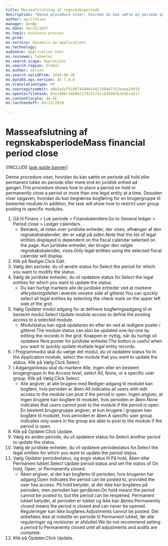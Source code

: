 ```yaml
--- 
title: Masseafslutning af regnskabsperiode
description: "Denne procedure viser, hvordan du kan sætte en periode på hold eller permanent lukke en periode eller mere end én juridisk enhed ad gangen."
author: aprilolson
manager: AnnBe
ms.date: 10/25/2017
ms.topic: business-process
ms.prod: 
ms.service: dynamics-ax-applications
ms.technology: 
audience: Application User
ms.reviewer: twheeloc
ms.search.scope: Operations
ms.search.region: Global
ms.author: aolson
ms.search.validFrom: 2016-06-30
ms.dyn365.ops.version: AX 7.0.0
ms.translationtype: HT
ms.sourcegitcommit: a8b5a5af5108744406a3d2fb84d7151baea2481b
ms.openlocfilehash: 83ecd06c1bb0b2179251fdccb3898fb3edbca51f
ms.contentlocale: da-dk
ms.lasthandoff: 04/13/2018

---
```

# <a name="mass-financial-period-close"></a><span data-ttu-id="b3d67-103">Masseafslutning af regnskabsperiode</span><span class="sxs-lookup"><span data-stu-id="b3d67-103">Mass financial period close</span></span>

[!INCLUDE [task guide banner](../../includes/task-guide-banner.md)]

<span data-ttu-id="b3d67-104">Denne procedure viser, hvordan du kan sætte en periode på hold eller permanent lukke en periode eller mere end én juridisk enhed ad gangen.</span><span class="sxs-lookup"><span data-stu-id="b3d67-104">This procedure shows how to place a period on hold or permanently close a period or more than one legal entity at a time.</span></span> <span data-ttu-id="b3d67-105">Desuden viser opgaven, hvordan du kan begrænse bogføring for en brugergruppe til bestemte moduler.</span><span class="sxs-lookup"><span data-stu-id="b3d67-105">In addition, the task will show how to restrict user group posting to specific modules.</span></span>

1. <span data-ttu-id="b3d67-106">Gå til Finans > Luk periode > Finanskalendere.</span><span class="sxs-lookup"><span data-stu-id="b3d67-106">Go to General ledger > Period close > Ledger calendars.</span></span>
    * <span data-ttu-id="b3d67-107">Bemærk, at listen over juridiske enheder, der vises, afhænger af den regnskabskalender, der er valgt på siden.</span><span class="sxs-lookup"><span data-stu-id="b3d67-107">Note that the list of legal entities displayed is dependent on the fiscal calendar selected on the page.</span></span> <span data-ttu-id="b3d67-108">Kun juridiske enheder, der bruger den valgte regnskabskalender, vises.</span><span class="sxs-lookup"><span data-stu-id="b3d67-108">Only legal entities using the selected fiscal calendar will display.</span></span>  
2. <span data-ttu-id="b3d67-109">Klik på Rediger.</span><span class="sxs-lookup"><span data-stu-id="b3d67-109">Click Edit.</span></span>
3. <span data-ttu-id="b3d67-110">Vælg den periode, du vil ændre status for.</span><span class="sxs-lookup"><span data-stu-id="b3d67-110">Select the period for which you want to modify the status.</span></span>
4. <span data-ttu-id="b3d67-111">Vælg de juridiske enheder, du vil opdatere status for.</span><span class="sxs-lookup"><span data-stu-id="b3d67-111">Select the legal entities for which you want to update the status.</span></span>
    * <span data-ttu-id="b3d67-112">Du kan hurtigt markere alle de juridiske enheder ved at markere afkrydsningsfeltet i øverste venstre side af gitteret.</span><span class="sxs-lookup"><span data-stu-id="b3d67-112">You can quickly select all legal entities  by selecting the check mark on the upper left side of the grid.</span></span>  
5. <span data-ttu-id="b3d67-113">Vælg Opdater modul adgang for at definere bogføringsadgang til et bestemt modul.</span><span class="sxs-lookup"><span data-stu-id="b3d67-113">Select Update module access to define the posting access to a selected module.</span></span>
    * <span data-ttu-id="b3d67-114">Modulstatus kan også opdateres én efter én ved at redigere poster i gitteret.</span><span class="sxs-lookup"><span data-stu-id="b3d67-114">The module status can also be updated one-by-one by editing the records in the grid.</span></span> <span data-ttu-id="b3d67-115">Knappen er nyttig, når du hurtigt vil opdatere flere poster for juridiske enheder.</span><span class="sxs-lookup"><span data-stu-id="b3d67-115">The button is useful when you want to quickly update multiple legal entity records.</span></span>  
6. <span data-ttu-id="b3d67-116">I Programmodul skal du vælge det modul, du vil opdatere status for.</span><span class="sxs-lookup"><span data-stu-id="b3d67-116">In the Application module, select the module that you want to update the status.</span></span> <span data-ttu-id="b3d67-117">Klik på Vælg.</span><span class="sxs-lookup"><span data-stu-id="b3d67-117">Click Select.</span></span>
7. <span data-ttu-id="b3d67-118">I Adgangsniveau skal du markere Alle, Ingen eller en bestemt brugergruppe.</span><span class="sxs-lookup"><span data-stu-id="b3d67-118">In the Access level, select All, None, or a specific user group.</span></span> <span data-ttu-id="b3d67-119">Klik på Vælg.</span><span class="sxs-lookup"><span data-stu-id="b3d67-119">Click Select.</span></span>
    * <span data-ttu-id="b3d67-120">Alle angiver, at alle brugere med Rediger-adgang til modulet kan bogføre, hvis perioden er åben.</span><span class="sxs-lookup"><span data-stu-id="b3d67-120">All indicates all users with edit access to the module can post if the period is open.</span></span> <span data-ttu-id="b3d67-121">Ingen angiver, at ingen brugere kan bogføre til modulet, hvis perioden er åben.</span><span class="sxs-lookup"><span data-stu-id="b3d67-121">None indicates that users cannot post to the module if the period is open.</span></span> <span data-ttu-id="b3d67-122">En bestemt brugergruppe angiver, at kun brugere i gruppen kan bogføre til modulet, hvis perioden er åben.</span><span class="sxs-lookup"><span data-stu-id="b3d67-122">A specific user group indicates only users in the group are able to post to the module if the period is open.</span></span>  
8. <span data-ttu-id="b3d67-123">Klik på Opdater.</span><span class="sxs-lookup"><span data-stu-id="b3d67-123">Click Update.</span></span>
9. <span data-ttu-id="b3d67-124">Vælg en anden periode, du vil opdatere status for.</span><span class="sxs-lookup"><span data-stu-id="b3d67-124">Select another period to update the status.</span></span>
10. <span data-ttu-id="b3d67-125">Vælg de juridiske enheder, du vil opdatere periodestatus for.</span><span class="sxs-lookup"><span data-stu-id="b3d67-125">Select the legal entities for which you want to update the period status.</span></span>
11. <span data-ttu-id="b3d67-126">Vælg Opdater periodestatus, og angiv status til På hold, Åben eller Permanent lukket.</span><span class="sxs-lookup"><span data-stu-id="b3d67-126">Select Update period status and set the status of On hold, Open, or Permanently closed.</span></span>
    * <span data-ttu-id="b3d67-127">Åben angiver, at der kan bogføres til perioden, hvis brugeren har adgang.</span><span class="sxs-lookup"><span data-stu-id="b3d67-127">Open indicates the period can be posted to, provided the user has access.</span></span> <span data-ttu-id="b3d67-128">På hold betyder, at der ikke kan bogføres på perioden, men perioden kan genåbnes.</span><span class="sxs-lookup"><span data-stu-id="b3d67-128">On hold means the period cannot be posted to, but the period can be reopened.</span></span> <span data-ttu-id="b3d67-129">Permanent lukket betyder, at perioden er lukket og ikke kan åbnes.</span><span class="sxs-lookup"><span data-stu-id="b3d67-129">Permanently closed means the period is closed and can never be opened.</span></span> <span data-ttu-id="b3d67-130">Reguleringer kan ikke bogføres.</span><span class="sxs-lookup"><span data-stu-id="b3d67-130">Adjustments cannot be posted.</span></span> <span data-ttu-id="b3d67-131">Det anbefales ikke at indstille en periode til Permanent lukket, før alle reguleringer og revisioner er afsluttet.</span><span class="sxs-lookup"><span data-stu-id="b3d67-131">We do not recommend setting a period to Permanently closed until all adjustments and audits are complete.</span></span>  
12. <span data-ttu-id="b3d67-132">Klik på Opdater.</span><span class="sxs-lookup"><span data-stu-id="b3d67-132">Click Update.</span></span>


